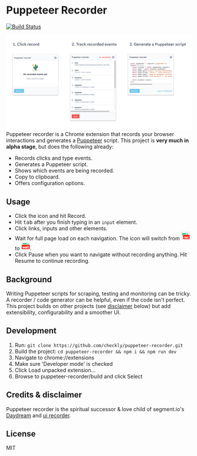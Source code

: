 # Puppeteer Recorder

[![Build Status](https://travis-ci.org/checkly/puppeteer-recorder.svg?branch=develop)](https://travis-ci.org/checkly/puppeteer-recorder)

![](src/images/recorder.png)
Puppeteer recorder is a Chrome extension that records your browser interactions and generates a 
[Puppeteer](https://github.com/GoogleChrome/puppeteer) script. This project is **very much in alpha stage**,
but does the following already:

- Records clicks and type events.
- Generates a Puppeteer script.
- Shows which events are being recorded.
- Copy to clipboard.
- Offers configuration options.

## Usage

- Click the icon and hit Record.
- Hit <kbd>tab</kbd> after you finish typing in an `input` element.
- Click links, inputs and other elements.
- Wait for full page load on each navigation. The icon will switch from ![](src/images/icon_rec.png) to ![](src/images/icon_wait.png).
- Click Pause when you want to navigate without recording anything. Hit Resume to continue recording. 
## Background

Writing Puppeteer scripts for scraping, testing and monitoring can be tricky. A recorder / code generator can be helpful,
even if the code isn't perfect. This project builds on other projects (see [disclaimer](#user-content-credits--disclaimer) 
below) but add extensibility, configurability and a smoother UI.

## Development

1. Run: `git clone https://github.com/checkly/puppeteer-recorder.git`
2. Build the project: `cd puppeteer-recorder && npm i && npm run dev`
2. Navigate to chrome://extensions
3. Make sure 'Developer mode' is checked
4. Click Load unpacked extension...
5. Browse to puppeteer-recorder/build and click Select

## Credits & disclaimer

Puppeteer recorder is the spiritual successor & love child of segment.io's 
[Daydream](https://github.com/segmentio/daydream) and [ui recorder](https://github.com/yguan/ui-recorder).

## License
MIT
